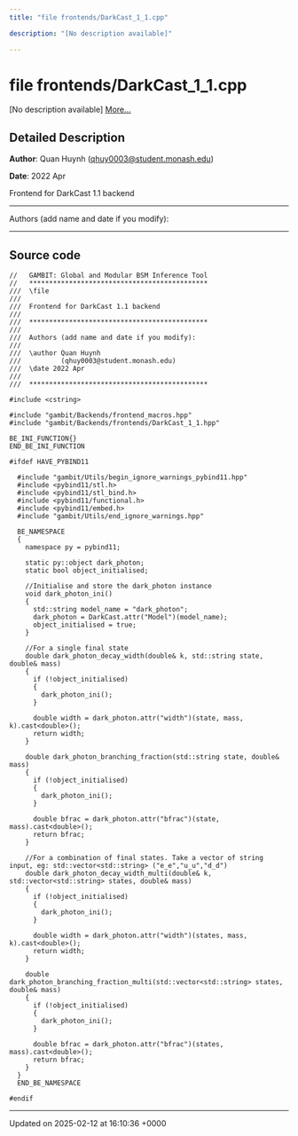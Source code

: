 ```yaml
---
title: "file frontends/DarkCast_1_1.cpp"

description: "[No description available]"

---
```


# file frontends/DarkCast_1_1.cpp

[No description available] [More...](#detailed-description)

## Detailed Description


**Author**: Quan Huynh ([qhuy0003@student.monash.edu](mailto:qhuy0003@student.monash.edu)) 

**Date**: 2022 Apr

Frontend for DarkCast 1.1 backend



------------------

Authors (add name and date if you modify):



------------------




## Source code

```
//   GAMBIT: Global and Modular BSM Inference Tool
//   *********************************************
///  \file
///
///  Frontend for DarkCast 1.1 backend
///
///  *********************************************
///
///  Authors (add name and date if you modify):
///
///  \author Quan Huynh
///          (qhuy0003@student.monash.edu)
///  \date 2022 Apr
///
///  *********************************************

#include <cstring>

#include "gambit/Backends/frontend_macros.hpp"
#include "gambit/Backends/frontends/DarkCast_1_1.hpp"

BE_INI_FUNCTION{}
END_BE_INI_FUNCTION

#ifdef HAVE_PYBIND11

  #include "gambit/Utils/begin_ignore_warnings_pybind11.hpp"
  #include <pybind11/stl.h>
  #include <pybind11/stl_bind.h>
  #include <pybind11/functional.h>
  #include <pybind11/embed.h>
  #include "gambit/Utils/end_ignore_warnings.hpp"

  BE_NAMESPACE
  {
    namespace py = pybind11;

    static py::object dark_photon;
    static bool object_initialised;

    //Initialise and store the dark_photon instance
    void dark_photon_ini()
    {
      std::string model_name = "dark_photon";
      dark_photon = DarkCast.attr("Model")(model_name);
      object_initialised = true;
    }

    //For a single final state
    double dark_photon_decay_width(double& k, std::string state, double& mass)
    {
      if (!object_initialised)
      {
        dark_photon_ini();
      }

      double width = dark_photon.attr("width")(state, mass, k).cast<double>();
      return width;
    }

    double dark_photon_branching_fraction(std::string state, double& mass)
    {
      if (!object_initialised)
      {
        dark_photon_ini();
      }

      double bfrac = dark_photon.attr("bfrac")(state, mass).cast<double>();
      return bfrac;
    }

    //For a combination of final states. Take a vector of string input, eg: std::vector<std::string> ("e_e","u_u","d_d")
    double dark_photon_decay_width_multi(double& k, std::vector<std::string> states, double& mass)
    {
      if (!object_initialised)
      {
        dark_photon_ini();
      }

      double width = dark_photon.attr("width")(states, mass, k).cast<double>();
      return width;
    }

    double dark_photon_branching_fraction_multi(std::vector<std::string> states, double& mass)
    {
      if (!object_initialised)
      {
        dark_photon_ini();
      }

      double bfrac = dark_photon.attr("bfrac")(states, mass).cast<double>();
      return bfrac;
    }
  }
  END_BE_NAMESPACE

#endif
```


-------------------------------

Updated on 2025-02-12 at 16:10:36 +0000
